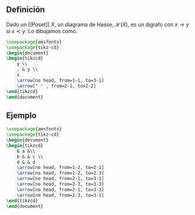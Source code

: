 ## Definición
Dado un [[Poset]] $X$, un diagrama de Hasse, $\mathscr{H}(X)$, es un digrafo con $x\to y$ si $x \prec y$. Lo dibujamos como.  
```tikz
\usepackage{amsfonts}
\usepackage{tikz-cd}
\begin{document}
\begin{tikzcd}
	y \\
	. & y \\
	x 
	\arrow[no head, from=1-1, to=3-1]
	\arrow[" " , from=2-1, to=2-2]
\end{tikzcd}
\end{document}
```
## Ejemplo

```tikz
\usepackage{amsfonts}
\usepackage{tikz-cd}
\begin{document}
\begin{tikzcd}
	& a &\\
	b & & c \\
	d & & d 
	\arrow[no head, from=1-2, to=2-1]
	\arrow[no head, from=1-2, to=2-3]
	\arrow[no head, from=2-1, to=3-1]
	\arrow[no head, from=2-3, to=3-3]
	\arrow[no head, from=2-1, to=3-3]
	\arrow[no head, from=2-3, to=3-1]
\end{tikzcd}
\end{document}
```
